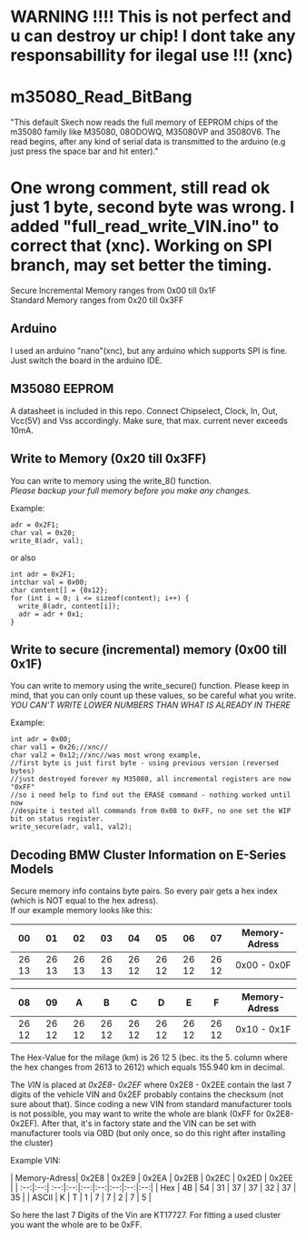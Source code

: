 # WARNING !!!! This is not perfect and u can destroy ur chip! I dont take any responsabillity for ilegal use !!! (xnc) </br>  

# m35080_Read_BitBang
"This default Skech now reads the full memory of EEPROM chips of the m35080 family like M35080, 08ODOWQ, M35080VP and 35080V6. The read begins, after any kind of serial data is transmitted to the arduino (e.g just press the space bar and hit enter)." </br>         

# One wrong comment, still read ok just 1 byte, second byte was wrong. I added "full_read_write_VIN.ino" to correct that (xnc). Working on SPI branch, may set better the timing.</br>  

Secure Incremental Memory ranges from 0x00 till 0x1F</br>
Standard Memory ranges from 0x20 till 0x3FF

## Arduino
I used an arduino "nano"(xnc), but any arduino which supports SPI is fine. Just switch the board in the arduino IDE.

## M35080 EEPROM
A datasheet is included in this repo. Connect Chipselect, Clock, In, Out, Vcc(5V) and Vss accordingly. Make sure, that max. current never exceeds 10mA.

## Write to Memory (0x20 till 0x3FF)
You can write to memory using the write_8() function. </br>
*Please backup your full memory before you make any changes.*

Example:

```
adr = 0x2F1;
char val = 0x20;
write_8(adr, val);
```

or also 

```
int adr = 0x2F1;
intchar val = 0x00;
char content[] = {0x12};
for (int i = 0; i <= sizeof(content); i++) {
  write_8(adr, content[i]);
  adr = adr + 0x1;
}
```

## Write to secure (incremental) memory (0x00 till 0x1F)
You can write to memory using the write_secure() function.
Please keep in mind, that you can only count up these values, so be careful what you write.
*YOU CAN'T WRITE LOWER NUMBERS THAN WHAT IS ALREADY IN THERE*

Example:

```
int adr = 0x00;
char val1 = 0x26;//xnc//
char val2 = 0x12;//xnc//was most wrong example, 
//first byte is just first byte - using previous version (reversed bytes)
//just destroyed forever my M35080, all incremental registers are now "0xFF" 
//so i need help to find out the ERASE command - nothing worked until now 
//despite i tested all commands from 0x08 to 0xFF, no one set the WIP bit on status register.
write_secure(adr, val1, val2);
```

## Decoding BMW Cluster Information on E-Series Models

Secure memory info contains byte pairs. So every pair gets a hex index (which is NOT equal to the hex adress). </br>
If our example memory looks like this:

| 00  | 01 | 02 | 03 | 04 | 05 | 06 | 07 | Memory-Adress |
| :--:|:--:| :--:|:--:|:--:|:--:|:--:|:--:|:--:|
| 26 13 | 26 13 | 26 13 | 26 13 | 26 12 | 26 12 | 26 12 | 26 12 | 0x00 - 0x0F |

| 08  | 09 | A | B | C | D | E | F | Memory-Adress |
| :--:|:--:| :--:|:--:|:--:|:--:|:--:|:--:|:--:|
| 26 12 | 26 12 | 26 12 | 26 12 | 26 12 | 26 12 | 26 12 | 26 12 | 0x10 - 0x1F |

The Hex-Value for the milage (km) is 26 12 5 (bec. its the 5. column where the hex changes from 2613 to 2612) which equals 155.940 km in decimal.

The *VIN* is placed at *0x2E8- 0x2EF* where 0x2E8 - 0x2EE contain the last 7 digits of the vehicle VIN and 0x2EF probably contains the checksum (not sure about that). Since coding a new VIN from standard manufacturer tools is not possible, you may want to write the whole are blank (0xFF for 0x2E8- 0x2EF). After that, it's in factory state and the VIN can be set with manufacturer tools via OBD (but only once, so do this right after installing the cluster)

Example VIN:

| Memory-Adress| 0x2E8  | 0x2E9 | 0x2EA | 0x2EB | 0x2EC | 0x2ED | 0x2EE |
| :--:|:--:| :--:|:--:|:--:|:--:|:--:|:--:|:--:|
| Hex  | 4B | 54 | 31 | 37 | 37 | 32 | 37 | 35 |
| ASCII  | K | T | 1 | 7 | 7 | 2 | 7 | 5 |

So here the last 7 Digits of the Vin are KT17727. For fitting a used cluster you want the whole are to be 0xFF.
